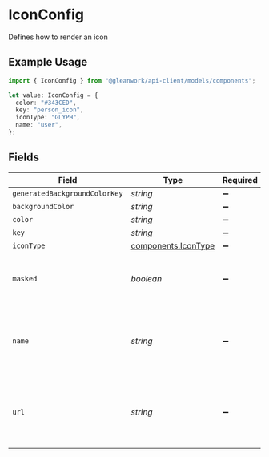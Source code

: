# IconConfig

Defines how to render an icon

## Example Usage

```typescript
import { IconConfig } from "@gleanwork/api-client/models/components";

let value: IconConfig = {
  color: "#343CED",
  key: "person_icon",
  iconType: "GLYPH",
  name: "user",
};
```

## Fields

| Field                                                                                     | Type                                                                                      | Required                                                                                  | Description                                                                               |
| ----------------------------------------------------------------------------------------- | ----------------------------------------------------------------------------------------- | ----------------------------------------------------------------------------------------- | ----------------------------------------------------------------------------------------- |
| `generatedBackgroundColorKey`                                                             | *string*                                                                                  | :heavy_minus_sign:                                                                        | N/A                                                                                       |
| `backgroundColor`                                                                         | *string*                                                                                  | :heavy_minus_sign:                                                                        | N/A                                                                                       |
| `color`                                                                                   | *string*                                                                                  | :heavy_minus_sign:                                                                        | N/A                                                                                       |
| `key`                                                                                     | *string*                                                                                  | :heavy_minus_sign:                                                                        | N/A                                                                                       |
| `iconType`                                                                                | [components.IconType](../../models/components/icontype.md)                                | :heavy_minus_sign:                                                                        | N/A                                                                                       |
| `masked`                                                                                  | *boolean*                                                                                 | :heavy_minus_sign:                                                                        | Whether the icon should be masked based on current theme.                                 |
| `name`                                                                                    | *string*                                                                                  | :heavy_minus_sign:                                                                        | The name of the icon if applicable, e.g. the glyph name for `IconType.GLYPH` icons.       |
| `url`                                                                                     | *string*                                                                                  | :heavy_minus_sign:                                                                        | The URL to an image to be displayed if applicable, e.g. the URL for `iconType.URL` icons. |